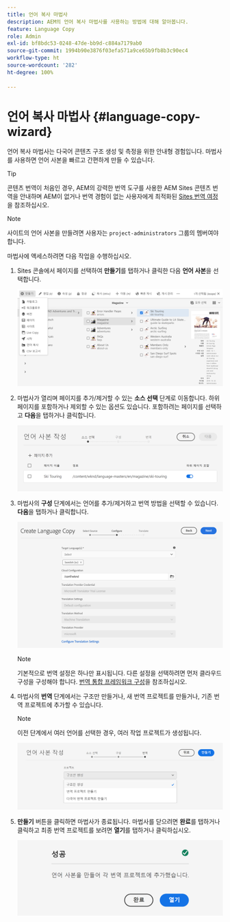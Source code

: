 ```yaml
---
title: 언어 복사 마법사
description: AEM의 언어 복사 마법사를 사용하는 방법에 대해 알아봅니다.
feature: Language Copy
role: Admin
exl-id: bf8bdc53-0248-47de-bb9d-c884a7179ab0
source-git-commit: 1994b90e3876f03efa571a9ce65b9fb8b3c90ec4
workflow-type: ht
source-wordcount: '282'
ht-degree: 100%

---
```


# 언어 복사 마법사 {#language-copy-wizard}

언어 복사 마법사는 다국어 콘텐츠 구조 생성 및 측정을 위한 안내형 경험입니다. 마법사를 사용하면 언어 사본을 빠르고 간편하게 만들 수 있습니다.

>[!TIP]
>
>콘텐츠 번역이 처음인 경우, AEM의 강력한 번역 도구를 사용한 AEM Sites 콘텐츠 번역을 안내하며 AEM이 없거나 번역 경험이 없는 사용자에게 최적화된 [Sites 번역 여정](/help/journey-sites/translation/overview.md)을 참조하십시오.

>[!NOTE]
>
>사이트의 언어 사본을 만들려면 사용자는 `project-administrators` 그룹의 멤버여야 합니다.

마법사에 액세스하려면 다음 작업을 수행하십시오.

1. Sites 콘솔에서 페이지를 선택하여 **만들기**&#x200B;를 탭하거나 클릭한 다음 **언어 사본**&#x200B;을 선택합니다.

   ![마법사로 언어 사본 만들기](../assets/language-copy-wizard.png)

1. 마법사가 열리며 페이지를 추가/제거할 수 있는 **소스 선택** 단계로 이동합니다. 하위 페이지를 포함하거나 제외할 수 있는 옵션도 있습니다. 포함하려는 페이지를 선택하고 **다음**&#x200B;을 탭하거나 클릭합니다.

   ![마법사를 사용하여 페이지 추가](../assets/language-copy-wizard-add-pages.png)

1. 마법사의 **구성** 단계에서는 언어를 추가/제거하고 번역 방법을 선택할 수 있습니다. **다음**&#x200B;을 탭하거나 클릭합니다.

   ![마법사의 구성 단계](../assets/language-copy-wizard-configure.png)

   >[!NOTE]
   >
   >기본적으로 번역 설정은 하나만 표시됩니다. 다른 설정을 선택하려면 먼저 클라우드 구성을 구성해야 합니다. [번역 통합 프레임워크 구성](integration-framework.md)을 참조하십시오.

1. 마법사의 **번역** 단계에서는 구조만 만들거나, 새 번역 프로젝트를 만들거나, 기존 번역 프로젝트에 추가할 수 있습니다.

   >[!NOTE]
   >
   >이전 단계에서 여러 언어를 선택한 경우, 여러 작업 프로젝트가 생성됩니다.

   ![마법사의 번역 단계](../assets/language-copy-wizard-translate.png)

1. **만들기** 버튼을 클릭하면 마법사가 종료됩니다. 마법사를 닫으려면 **완료**&#x200B;를 탭하거나 클릭하고 최종 번역 프로젝트를 보려면 **열기**&#x200B;를 탭하거나 클릭하십시오.

   ![마법사 종료](../assets/language-copy-wizard-done.png)
